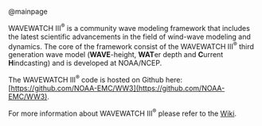 @mainpage

WAVEWATCH III<sup>&reg;</sup> is a community wave modeling
framework that includes the latest scientific advancements in the
field of wind-wave modeling and dynamics. The core of the framework
consist of the WAVEWATCH III<sup>&reg;</sup> third generation wave
model (<b>WAVE</b>-height, <b>WAT</b>er depth and <b>C</b>urrent
<b>H</b>indcasting) and is developed at NOAA/NCEP.


The WAVEWATCH III<sup>&reg;</sup> code is hosted on Github here:
[https://github.com/NOAA-EMC/WW3](https://github.com/NOAA-EMC/WW3).


For more information about WAVEWATCH III<sup>&reg;</sup> please refer
to the [Wiki](https://github.com/NOAA-EMC/WW3/wiki).
